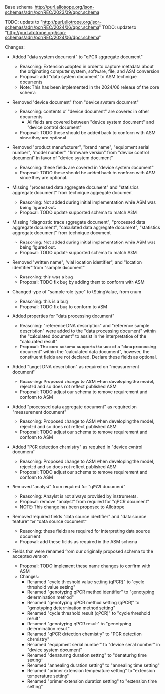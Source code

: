 Base schema: http://purl.allotrope.org/json-schemas/adm/pcr/REC/2023/09/qpcr.schema

TODO: update to "http://purl.allotrope.org/json-schemas/adm/pcr/REC/2024/06/qpcr.schema"
TODO: update to "http://purl.allotrope.org/json-schemas/adm/pcr/REC/2024/06/dpcr.schema"

Changes:

* Added "data system document" to "qPCR aggregate document"
  * Reasoning: Extension adopted in order to capture metadata about the originating computer system, software, file, and ASM conversion
  * Proposal: add "data system document" to ASM technique documents
  * Note: This has been implemented in the 2024/06 release of the core schema

* Removed "device document" from "device system document"
  * Reasoning: contents of "device document" are covered in other documents
    * All fields are covered between "device system document" and "device control document"
  * Proposal: TODO these should be added back to conform with ASM since they are optional.

* Removed "product manufacturer", "brand name", "equipment serial number", "model number", "firmware version" from "device control document" in favor of "device system document"
  * Reasoning: these fields are covered in "device system document"
  * Proposal: TODO these should be added back to conform with ASM since they are optional.

* Missing "processed data aggregate document" and "statistics aggregate document" from technique aggregate document
  * Reasoning: Not added during initial implementation while ASM was being figured out.
  * Proposal: TODO update supported schema to match ASM

* Missing "diagnostic trace aggregate document", "processed data aggregate document", "calculated data aggregate document", "statistics aggregate document" from technique document
  * Reasoning: Not added during initial implementation while ASM was being figured out.
  * Proposal: TODO update supported schema to match ASM

* Removed "written name", "vial location identifier", and "location identifier" from "sample document"
  * Reasoning: this was a bug
  * Proposal: TODO fix bug by adding them to conform with ASM

* Changed type of "sample role type" to tStringValue, from enum
  * Reasoning: this is a bug
  * Proposal: TODO fix bug to conform to ASM

* Added properties for "data processing document"
  * Reasoning: "reference DNA description" and "reference sample description" were added to the "data processing document" within the "calculated document" to assist in the interpretation of the "calculated result"
  * Proposal: The core schema supports the use of a "data processing document" within the "calculated data document", however, the constituent fields are not declared. Declare these fields as optional.

* Added "target DNA description" as required on "measurement document"
  * Reasoning: Proposed change to ASM when developing the model, rejected and so does not reflect published ASM
  * Proposal: TODO adjust our schema to remove requirement and conform to ASM

* Added "processed data aggregate document" as required on "measurement document"
  * Reasoning: Proposed change to ASM when developing the model, rejected and so does not reflect published ASM
  * Proposal: TODO adjust our schema to remove requirement and conform to ASM

* Added "PCR detection chemistry" as required in "device control document"
  * Reasoning: Proposed change to ASM when developing the model, rejected and so does not reflect published ASM
  * Proposal: TODO adjust our schema to remove requirement and conform to ASM

* Removed "analyst" from required for "qPCR document"
  * Reasoning: Anaylst is not always provided by instruments.
  * Proposal: remove "analyst" from required for "qPCR document"
  * NOTE: This change has been proposed to Allotrope

* Removed required fields "data source identifier" and "data source feature" for "data source document"
  * Reasoning: these fields are required for interpreting data source document
  * Proposal: add these fields as required in the ASM schema

* Fields that were renamed from our originally proposed schema to the accepted version
  * Proposal: TODO implement these name changes to confirm with ASM
  * Changes:
    * Renamed "cycle threshold value setting (qPCR)" to "cycle threshold value setting"
    * Renamed "genotyping qPCR method identifier" to "genotyping determination method"
    * Renamed "genotyping qPCR method setting (qPCR)" to "genotyping determination method setting"
    * Renamed "cycle threshold result (qPCR)" to "cycle threshold result"
    * Renamed "genotyping qPCR result" to "genotyping determination result"
    * Renamed "qPCR detection chemistry" to "PCR detection chemistry"
    * Renamed "equipment serial number" to "device serial number" in "device system document"
    * Renamed "denaturing duration setting" to "denaturing time setting"
    * Renamed "annealing duration setting" to "annealing time setting"
    * Renamed "primer extension temperature setting" to "extension temperature setting"
    * Renamed "primer extension duration setting" to "extension time setting"
